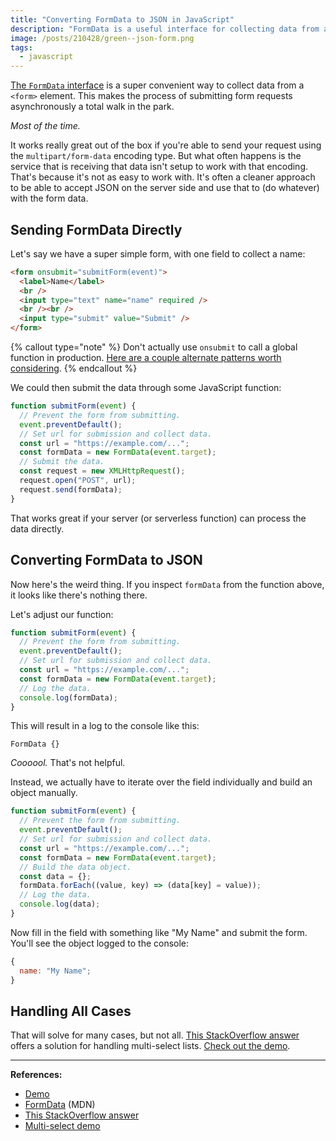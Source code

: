 ```yaml
---
title: "Converting FormData to JSON in JavaScript"
description: "FormData is a useful interface for collecting data from a form. But it can be tricky to convert to JSON."
image: /posts/210428/green--json-form.png
tags:
  - javascript
---
```


[The `FormData` interface](https://developer.mozilla.org/en-US/docs/Web/API/FormData) is a super convenient way to collect data from a `<form>` element. This makes the process of submitting form requests asynchronously a total walk in the park.

_Most of the time._

It works really great out of the box if you're able to send your request using the `multipart/form-data` encoding type. But what often happens is the service that is receiving that data isn't setup to work with that encoding. That's because it's not as easy to work with. It's often a cleaner approach to be able to accept JSON on the server side and use that to (do whatever) with the form data.

## Sending FormData Directly

Let's say we have a super simple form, with one field to collect a name:

```html
<form onsubmit="submitForm(event)">
  <label>Name</label>
  <br />
  <input type="text" name="name" required />
  <br /><br />
  <input type="submit" value="Submit" />
</form>
```

{% callout type="note" %}
Don't actually use `onsubmit` to call a global function in production. [Here are a couple alternate patterns worth considering](/posts/two-ways-to-keep-javascript-local/).
{% endcallout %}

We could then submit the data through some JavaScript function:

```js
function submitForm(event) {
  // Prevent the form from submitting.
  event.preventDefault();
  // Set url for submission and collect data.
  const url = "https://example.com/...";
  const formData = new FormData(event.target);
  // Submit the data.
  const request = new XMLHttpRequest();
  request.open("POST", url);
  request.send(formData);
}
```

That works great if your server (or serverless function) can process the data directly.

## Converting FormData to JSON

Now here's the weird thing. If you inspect `formData` from the function above, it looks like there's nothing there.

Let's adjust our function:

```js
function submitForm(event) {
  // Prevent the form from submitting.
  event.preventDefault();
  // Set url for submission and collect data.
  const url = "https://example.com/...";
  const formData = new FormData(event.target);
  // Log the data.
  console.log(formData);
}
```

This will result in a log to the console like this:

```
FormData {}
```

_Coooool._ That's not helpful.

Instead, we actually have to iterate over the field individually and build an object manually.

```js
function submitForm(event) {
  // Prevent the form from submitting.
  event.preventDefault();
  // Set url for submission and collect data.
  const url = "https://example.com/...";
  const formData = new FormData(event.target);
  // Build the data object.
  const data = {};
  formData.forEach((value, key) => (data[key] = value));
  // Log the data.
  console.log(data);
}
```

Now fill in the field with something like "My Name" and submit the form. You'll see the object logged to the console:

```js
{
  name: "My Name";
}
```

## Handling All Cases

That will solve for many cases, but not all. [This StackOverflow answer](https://stackoverflow.com/a/46774073/2241124) offers a solution for handling multi-select lists. [Check out the demo](https://jsfiddle.net/wilt/jwkzdhsx).

---

**References:**

- [Demo](https://codepen.io/seancdavis/pen/vYgZaJm?editors=1111)
- [FormData](https://developer.mozilla.org/en-US/docs/Web/API/FormData) (MDN)
- [This StackOverflow answer](https://stackoverflow.com/a/46774073/2241124)
- [Multi-select demo](https://jsfiddle.net/wilt/jwkzdhsx)
